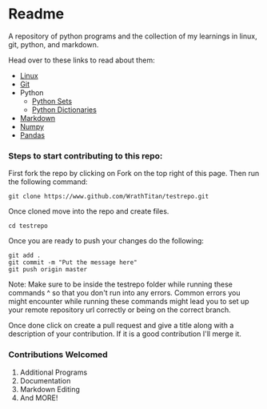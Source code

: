 # Readme

A repository of python programs and the collection of my learnings in linux, git, python, and markdown.

Head over to these links to read about them:

* [Linux](https://github.com/WrathTitan/testrepo/blob/readmes/linuxLearnings.md)
* [Git](https://github.com/WrathTitan/testrepo/blob/readmes/gitLearning.md)
* Python
  * [Python Sets](https://github.com/WrathTitan/testrepo/blob/readmes/sets.md)
  * [Python Dictionaries](https://github.com/WrathTitan/testrepo/blob/readmes/dict.md)
* [Markdown](https://github.com/WrathTitan/testrepo/blob/readmes/typoraLearnings.md)
* [Numpy](https://github.com/WrathTitan/pythonLearnings/blob/readmes/numpylearnings.md)
* [Pandas](https://github.com/WrathTitan/pythonLearnings/blob/readmes/pandaslearnings.ipynb)

### Steps to start contributing to this repo:

First fork the repo by clicking on Fork on the top right of this page. Then run the following command:

```
git clone https://www.github.com/WrathTitan/testrepo.git
```

Once cloned move into the repo and create files.

```
cd testrepo
```

Once you are ready to push your changes do the following:

```
git add .
git commit -m "Put the message here"
git push origin master
```

Note: Make sure to be inside the testrepo folder while running these commands ^ so that you don't run into any errors. Common errors you might encounter while running these commands might lead you to set up your remote repository url correctly or being on the correct branch.

Once done click on create a pull request and give a title along with a description of your contribution. If it is a good contribution I'll merge it.

### Contributions Welcomed

1. Additional Programs
2. Documentation
3. Markdown Editing
4. And MORE!